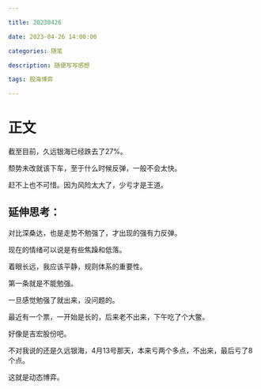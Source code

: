 ```yaml
---

title: 20230426

date: 2023-04-26 14:00:00

categories: 随笔

description: 随便写写感想

tags: 股海博弈

---
```


# 正文

截至目前，久远银海已经跌去了27%。

颓势未改就该下车，至于什么时候反弹，一般不会太快。

赶不上也不可惜。因为风险太大了，少亏才是王道。

## 延伸思考：

对比深桑达，也是走势不勉强了，才出现的强有力反弹。

现在的情绪可以说是有些焦躁和低落。

着眼长远，我应该平静，规则体系的重要性。

第一条就是不能勉强。

一旦感觉勉强了就出来，没问题的。

最近有一个票，一开始是长的，后来老不出来，下午吃了个大鳖。

好像是吉宏股份吧。

不对我说的还是久远银海，4月13号那天，本来亏两个多点，不出来，最后亏了8个点。

这就是动态博弈。